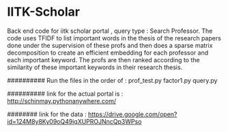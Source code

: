 # IITK-Scholar
Back end code for iitk scholar portal , query type : Search Professor.
The code uses TFIDF to list important words in the thesis of the research papers done under the supervision of these profs and then does a sparse matrix decomposition to create an efficient embedding for each professor and each important keyword.
The profs are then ranked according to the similarity of these important keywords in their research thesis.

##########
Run the files in the order of :
  prof_test.py
  factor1.py
  query.py


##########
link for the  actual portal is  : http://schinmay.pythonanywhere.com/


########
link for the data : https://drive.google.com/open?id=124M8y8Ky09oQ49jqXUPROJNncQp3WPso


